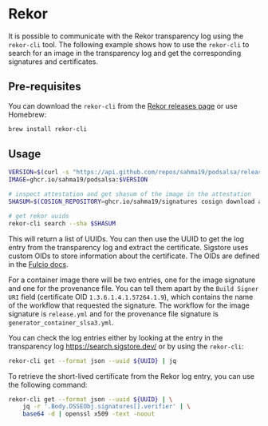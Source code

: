 # Rekor

It is possible to communicate with the Rekor transparency log using the `rekor-cli` tool. The following example shows how to use the `rekor-cli` to search for an image in the transparency log and get the corresponding signatures and certificates.

## Pre-requisites

You can download the `rekor-cli` from the [Rekor releases page](https://github.com/sigstore/rekor/releases) or use Homebrew:

```bash
brew install rekor-cli
```

## Usage

```bash
VERSION=$(curl -s "https://api.github.com/repos/sahma19/podsalsa/releases/latest" | jq -r '.tag_name')
IMAGE=ghcr.io/sahma19/podsalsa:$VERSION

# inspect attestation and get shasum of the image in the attestation
SHASUM=$(COSIGN_REPOSITORY=ghcr.io/sahma19/signatures cosign download attestation $IMAGE | jq -r '.payload' | base64 -d | jq -r '.subject[].digest.sha256')

# get rekor uuids
rekor-cli search --sha $SHASUM
```

This will return a list of UUIDs. You can then use the UUID to get the log entry from the transparency log and extract the certificate. Sigstore uses custom OIDs to store information about the certificate. The OIDs are defined in the [Fulcio docs](https://github.com/sigstore/fulcio/blob/main/docs/oid-info.md).

For a container image there will be two entries, one for the image signature and one for the provenance file. You can tell them apart by the `Build Signer URI` field (certificate OID `1.3.6.1.4.1.57264.1.9`), which contains the name of the workflow that requested the signature. The workflow for the image signature is `release.yml` and for the provenance file signature is `generator_container_slsa3.yml`.

You can check the log entries either by looking at the entry in the transparency log https://search.sigstore.dev/ or by using the `rekor-cli`:

```bash
rekor-cli get --format json --uuid ${UUID} | jq
```

To retrieve the short-lived certificate from the Rekor log entry, you can use the following command:

```bash
rekor-cli get --format json --uuid ${UUID} | \
    jq -r '.Body.DSSEObj.signatures[].verifier' | \
    base64 -d | openssl x509 -text -noout
```
